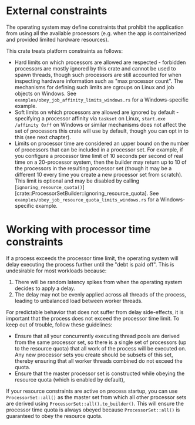# External constraints

The operating system may define constraints that prohibit the application from using all
the available processors (e.g. when the app is containerized and provided limited
hardware resources).

This crate treats platform constraints as follows:

* Hard limits on which processors are allowed are respected - forbidden processors are mostly
  ignored by this crate and cannot be used to spawn threads, though such processors are still
  accounted for when inspecting hardware information such as "max processor count".
  The mechanisms for defining such limits are cgroups on Linux and job objects on Windows.
  See `examples/obey_job_affinity_limits_windows.rs` for a Windows-specific example.
* Soft limits on which processors are allowed are ignored by default - specifying a processor
  affinity via `taskset` on Linux, `start.exe /affinity 0xff` on Windows or similar mechanisms
  does not affect the set of processors this crate will use by default, though you can opt in to
  this (see next chapter).
* Limits on processor time are considered an upper bound on the number of processors that can be
  included in a processor set. For example, if you configure a processor time limit of
  10 seconds per second of real time on a 20-processor system, then the builder may return up
  to 10 of the processors in the resulting processor set (though it may be a different 10 every
  time you create a new processor set from scratch). This limit is optional and may be disabled
  by calling [`ignoring_resource_quota()`][crate::ProcessorSetBuilder::ignoring_resource_quota].
  See `examples/obey_job_resource_quota_limits_windows.rs` for a Windows-specific example.

# Working with processor time constraints

If a process exceeds the processor time limit, the operating system will delay executing the
process further until the "debt is paid off". This is undesirable for most workloads because:

1. There will be random latency spikes from when the operating system decides to apply a delay.
1. The delay may not be evenly applied across all threads of the process, leading to unbalanced
   load between worker threads.

For predictable behavior that does not suffer from delay side-effects, it is important that the
process does not exceed the processor time limit. To keep out of trouble,
follow these guidelines:

* Ensure that all your concurrently executing thread pools are derived from the same processor
  set, so there is a single set of processors (up to the resource quota) that all work of the
  process will be executed on. Any new processor sets you create should be subsets of this set,
  thereby ensuring that all worker threads combined do not exceed the quota.
* Ensure that the master processor set is constructed while obeying the resource quota (which is
  enabled by default),

If your resource constraints are active on process startup, you can use `ProcessorSet::all()`
as the master set from which all other processor sets are derived using
`ProcessorSet::all().to_builder()`. This will ensure the processor time quota is always obeyed
because `ProcessorSet::all()` is guaranteed to obey the resource quota.